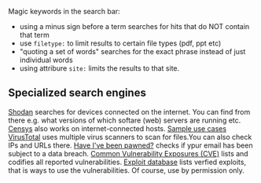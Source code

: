 Magic keywords in the search bar:
- using a minus sign before a term searches for hits that do NOT contain that term
- use `filetype:` to limit results to certain file types (pdf, ppt etc)
- "quoting a set of words" searches for the exact phrase instead of just individual words
- using attribure `site:` limits the results to that site.

## Specialized search engines
[Shodan](https://shodan.io) searches for devices connected on the internet. You can find from there e.g. what versions of which softare (web) servers are running etc.
[Censys](https://search.censys.io/) also works on internet-connected hosts. [Sample use cases](https://docs.censys.com/docs/ls-introductory-use-cases#/)
[VirusTotal](https://www.virustotal.com/) uses multiple virus scanners to scan for files.You can also check IPs and URLs there.
[Have I've been pawned?](https://haveibeenpwned.com/) checks if ypur email has been subject to a data breach.
[Common Vulnerability Exposures (CVE)](https://www.cve.org/) lists and codifies all reported vulnerabilities.
[Exploit database](https://www.exploit-db.com/) lists verfied exploits, that is ways to use the vulnerabilities. Of course, use by permission only.
